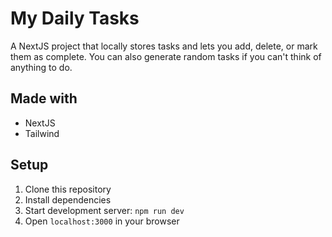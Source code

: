 # My Daily Tasks
A NextJS project that locally stores tasks and lets you add, delete, or mark them as complete. You can also generate random tasks if you can't think of anything to do.

## Made with
- NextJS
- Tailwind

## Setup
1. Clone this repository
2. Install dependencies
3. Start development server: `npm run dev`
4. Open `localhost:3000` in your browser